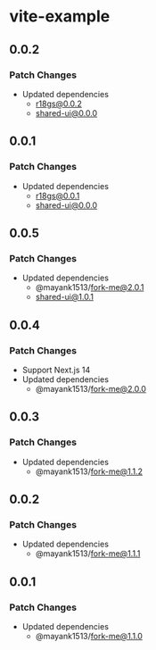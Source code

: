 # vite-example

## 0.0.2

### Patch Changes

- Updated dependencies
  - r18gs@0.0.2
  - shared-ui@0.0.0

## 0.0.1

### Patch Changes

- Updated dependencies
  - r18gs@0.0.1
  - shared-ui@0.0.0

## 0.0.5

### Patch Changes

- Updated dependencies
  - @mayank1513/fork-me@2.0.1
  - shared-ui@1.0.1

## 0.0.4

### Patch Changes

- Support Next.js 14
- Updated dependencies
  - @mayank1513/fork-me@2.0.0

## 0.0.3

### Patch Changes

- Updated dependencies
  - @mayank1513/fork-me@1.1.2

## 0.0.2

### Patch Changes

- Updated dependencies
  - @mayank1513/fork-me@1.1.1

## 0.0.1

### Patch Changes

- Updated dependencies
  - @mayank1513/fork-me@1.1.0
